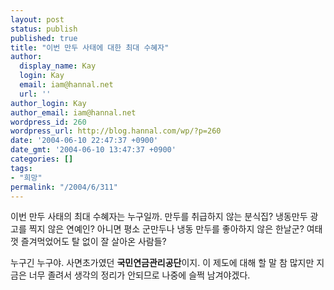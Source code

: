 ```yaml
---
layout: post
status: publish
published: true
title: "이번 만두 사태에 대한 최대 수혜자"
author:
  display_name: Kay
  login: Kay
  email: iam@hannal.net
  url: ''
author_login: Kay
author_email: iam@hannal.net
wordpress_id: 260
wordpress_url: http://blog.hannal.com/wp/?p=260
date: '2004-06-10 22:47:37 +0900'
date_gmt: '2004-06-10 13:47:37 +0900'
categories: []
tags:
- "희망"
permalink: "/2004/6/311"
---
```

<p>이번 만두 사태의 최대 수혜자는 누구일까. 만두를 취급하지 않는 분식집? 냉동만두 광고를 찍지 않은 연예인? 아니면 평소 군만두나 냉동 만두를 좋아하지 않은 한날군? 여태껏 즐겨먹었어도 탈 없이 잘 살아온 사람들?</p>
<p>누구긴 누구야. 사면초가였던 <b>국민연금관리공단</b>이지. 이 제도에 대해 할 말 참 많지만 지금은 너무 졸려서 생각의 정리가 안되므로 나중에 슬쩍 남겨야겠다.</p>
